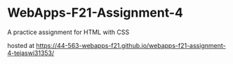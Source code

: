 # WebApps-F21-Assignment-4
A practice assignment for HTML with CSS

hosted at <https://44-563-webapps-f21.github.io/webapps-f21-assignment-4-tejaswi31353/>
